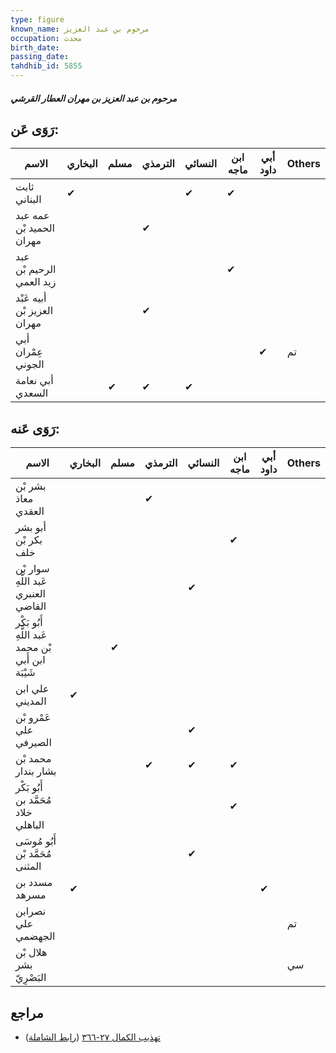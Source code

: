 ```yaml
---
type: figure
known_name: مرحوم بن عبد العزيز
occupation: محدث
birth_date:
passing_date:
tahdhib_id: 5855
---
```

##### مرحوم بن عبد العزيز بن مهران العطار القرشي

## رَوَى عَن:
| الاسم                       | البخاري | مسلم | الترمذي | النسائي | ابن ماجه | أبي داود | Others |
| --------------------------- | ------- | ---- | ------- | ------- | -------- | -------- | ------ |
| ثابت البناني                | ✔       |      |         | ✔       | ✔        |          |        |
| عمه عبد الحميد بْن مهران    |         |      | ✔       |         |          |          |        |
| عبد الرحيم بْن زيد العمي    |         |      |         |         | ✔        |          |        |
| أبيه عَبْد العزيز بْن مهران |         |      | ✔       |         |          |          |        |
| أبي عِمْران الجوني          |         |      |         |         |          | ✔        | تم     |
| أبي نعامة السعدي            |         | ✔    | ✔       | ✔       |          |          |        |
## رَوَى عَنه:
| الاسم                                              | البخاري | مسلم | الترمذي | النسائي | ابن ماجه | أبي داود | Others |
| -------------------------------------------------- | ------- | ---- | ------- | ------- | -------- | -------- | ------ |
| بشر بْن معاذ العقدي                                |         |      | ✔       |         |          |          |        |
| أبو بشر بكر بْن خلف                                |         |      |         |         | ✔        |          |        |
| سوار بْن عَبد اللَّهِ العنبري القاضي               |         |      |         | ✔       |          |          |        |
| أَبُو بَكْر عَبد اللَّهِ بْن محمد ابن أَبي شَيْبَة |         | ✔    |         |         |          |          |        |
| علي ابن المديني                                    | ✔       |      |         |         |          |          |        |
| عَمْرو بْن علي الصيرفي                             |         |      |         | ✔       |          |          |        |
| محمد بْن بشار بندار                                |         |      | ✔       | ✔       | ✔        |          |        |
| أَبُو بَكْر مُحَمَّد بن خلاد الباهلي               |         |      |         |         | ✔        |          |        |
| أَبُو مُوسَى مُحَمَّد بْن المثنى                   |         |      |         | ✔       |          |          |        |
| مسدد بن مسرهد                                      | ✔       |      |         |         |          | ✔        |        |
| نصرابن علي الجهضمي                                 |         |      |         |         |          |          | تم     |
| هلال بْن بشر البَصْرِيّ                            |         |      |         |         |          |          | سي     |
## مراجع
- [تهذيب الكمال ٢٧-٣٦٦](obsidian://open?vault=Tahdhib-al-Kamal&file=Figures/٥٨٥٥-مرحوم%20بن%20عبد%20العزيز%20بن%20مهران%20العطار%20القرشي) ([رابط الشاملة](https://shamela.ws/book/3722/14755))